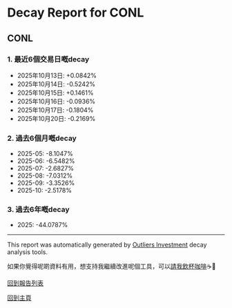 # Decay Report for CONL

## CONL

### 1. 最近6個交易日嘅decay

- 2025年10月13日: +0.0842%
- 2025年10月14日: -0.5242%
- 2025年10月15日: +0.1461%
- 2025年10月16日: -0.0936%
- 2025年10月17日: -0.1804%
- 2025年10月20日: -0.2169%

### 2. 過去6個月嘅decay

- 2025-05: -8.1047%
- 2025-06: -6.5482%
- 2025-07: -2.6827%
- 2025-08: -7.0312%
- 2025-09: -3.3526%
- 2025-10: -2.5178%

### 3. 過去6年嘅decay

- 2025: -44.0787%

------------------------------
This report was automatically generated by [Outliers Investment](https://outliersecon.github.io/Outliers-Investment/) decay analysis tools.

如果你覺得呢啲資料有用，想支持我繼續改進呢個工具，可以[請我飲杯咖啡](https://buymeacoffee.com/outliersecon)☕🙏

[回到報告列表](https://outliersecon.github.io/Outliers-Investment/reports/reports_public)

[回到主頁](https://outliersecon.github.io/Outliers-Investment/)